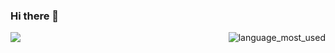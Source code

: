 ### Hi there 👋

<div align=left>
<img src="https://github-readme-stats.vercel.app/api?username=rafahgm&show_icons=true&hide=contribs,prs&cache_seconds=86400&theme=synthwave" />
<img src="https://github-readme-stats.vercel.app/api/top-langs/?username=rafahgm&theme=synthwave" alt="language_most_used" align=right />
  </div>
<!--
**rafahgm/rafahgm** is a ✨ _special_ ✨ repository because its `README.md` (this file) appears on your GitHub profile.

Here are some ideas to get you started:

- 🔭 I’m currently working on ...
- 🌱 I’m currently learning ...
- 👯 I’m looking to collaborate on ...
- 🤔 I’m looking for help with ...
- 💬 Ask me about ...
- 📫 How to reach me: ...
- 😄 Pronouns: ...
- ⚡ Fun fact: ...
-->
